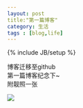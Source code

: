 ```yaml
---
layout: post
title:"第一篇博客"
category: 生活
tags : [blog,life]
---
```

{% include JB/setup %}

博客迁移至github<br/>
第一篇博客纪念下~<br/>
附靓照一张<br/>

<img src="http://7xkx1t.com1.z0.glb.clouddn.com/blog哈士奇.jpg">